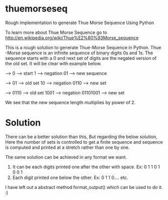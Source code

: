 thuemorseseq
============

Rough Implementation to generate Thue Morse Sequence Using Python

To learn more about Thue Morse Sequence go to http://en.wikipedia.org/wiki/Thue%E2%80%93Morse_sequence

This is a rough solution to generate Thue-Morse Sequence in Python.
Thue -Morse sequence is an infinite sequence of binary digits 0s and 1s.
The sequence starts with a 0 and next set of digits are the negated version
of the old set. It will be clear with example below.

--> 0  --> start
    1  --> negation
    01 --> new sequence
     
--> 01 --> old set
    10 --> negation
    0110 --> new set
    
--> 0110 --> old set
    1001 --> negation
    01101001 --> new set

We see that the new sequence length multiplies by power of 2.

Solution
========
There can be a better solution than this,
But regarding the below solution, 
Here the number of sets is controlled to get a finite sequence and
sequence is computed and printed at a stretch rather than one by one.

The same solution can be achieved in any format we want. 

1. It can be each digits printed one after the other with space. Ex: 0 1 1 0 1 0 0 1
2. Each digit printed one below the other.
Ex: 0
    1
    1
    0....
etc.

I have left out a abstract method format_output() which can be used to do it. :)
